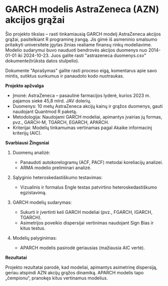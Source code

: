 # GARCH modelis AstraZeneca (AZN) akcijos grąžai

Šio projekto tikslas – rasti tinkamiausią GARCH modelį AstraZeneca akcijos grąžai, pasitelkiant R programinę įrangą. Jis gimė iš asmeninio smalsumo pritaikyti universitete įgytas žinias realiame finansų rinkų modeliavime. Modelio sudarymui buvo nauduoti bendrovės akcijos duomenys nuo 2014-01-01 iki 2024-10-23. Juos galite rasti "astrazeneca duomenys.csv" dokumente(trūksta datos stulpelio).

Dokumente "Aprašymas" galite rasti proceso eigą, komentarus apie savo mintis, sutiktus sunkumus ir panaudoto kodo nuotraukas.

**Projekto apžvalga**

* Įmonė: AstraZeneca – pasaulinė farmacijos lyderė, kurios 2023 m. pajamos siekė 45,8 mlrd. JAV dolerių.
* Duomenys: 10 metų AstraZeneca akcijų kainų ir grąžos duomenys, gauti naudojant Quantmod R paketą.
* Metodologija: Naudojami GARCH modeliai, apimantys įvairias jų formas, pvz., GARCH-M, TGARCH, EGARCH, APARCH.
* Kriterijai: Modelių tinkamumas vertinamas pagal Akaike informacinį kriterijų (AIC).

**Svarbiausi Žingsniai**
1. Duomenų analizė:
    * Panaudoti autokorelogramų (ACF, PACF) metodai koreliacijų analizei.
    * ARMA modelio preliminari analizė.

2. Sąlyginio heteroskedastiškumo testavimas:

    * Vizualinis ir formalus Engle testas patvirtino heteroskedastiškumo egzistavimą.
  
3. GARCH modelių sudarymas:
    * Sukurti ir įvertinti keli GARCH modeliai (pvz., FGARCH, IGARCH, TGARCH).
    * Asimetrijos poveikio dispersijai vertinimas naudojant Sign Bias ir kitus testus.

4. Modelių palyginimas:
    * APARCH modelis pasirodė geriausias (mažiausia AIC vertė).

**Rezultatai** 

Projekto rezultatai parodė, kad modeliai, apimantys asimetrinę dispersiją, geriau atspindi AZN akcijų grąžos dinamiką. APARCH modelis tapo „čempionu“, pranokęs kitus vertinamus modelius.
